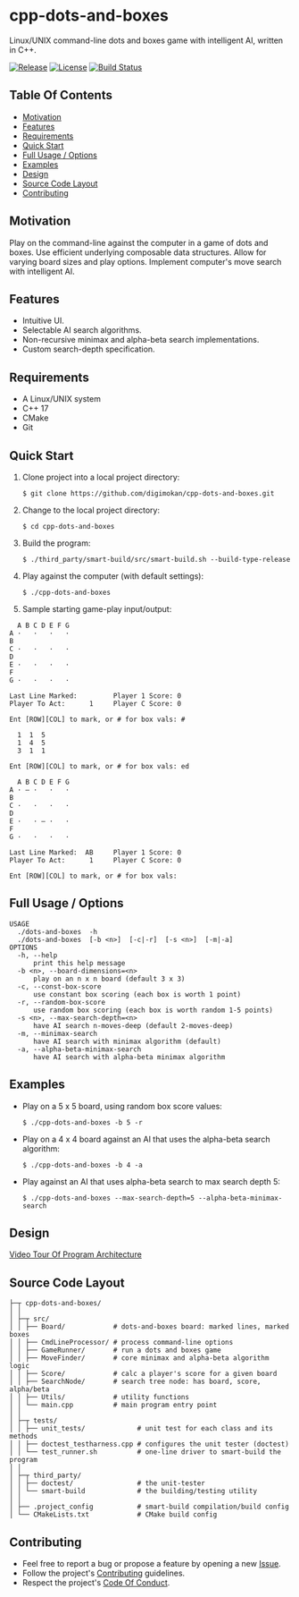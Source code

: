 # cpp-dots-and-boxes

Linux/UNIX command-line dots and boxes game with intelligent AI, written in C++.

[![Release](https://img.shields.io/github/release/digimokan/cpp-dots-and-boxes.svg?label=release)](https://github.com/digimokan/cpp-dots-and-boxes/releases/latest "Latest Release Notes")
[![License](https://img.shields.io/badge/license-MIT-blue.svg?label=license)](LICENSE.txt "Project License")
[![Build Status](https://img.shields.io/travis/com/digimokan/cpp-dots-and-boxes/master.svg?label=linux+build)](https://travis-ci.com/digimokan/cpp-dots-and-boxes "Build And Test Results From Master Branch")

## Table Of Contents

* [Motivation](#motivation)
* [Features](#features)
* [Requirements](#requirements)
* [Quick Start](#quick-start)
* [Full Usage / Options](#full-usage--options)
* [Examples](#examples)
* [Design](#design)
* [Source Code Layout](#source-code-layout)
* [Contributing](#contributing)

## Motivation

Play on the command-line against the computer in a game of dots and boxes. Use
efficient underlying composable data structures. Allow for varying board sizes
and play options. Implement computer's move search with intelligent AI.

## Features

* Intuitive UI.
* Selectable AI search algorithms.
* Non-recursive minimax and alpha-beta search implementations.
* Custom search-depth specification.

## Requirements

* A Linux/UNIX system
* C++ 17
* CMake
* Git

## Quick Start

1. Clone project into a local project directory:

   ```shell
   $ git clone https://github.com/digimokan/cpp-dots-and-boxes.git
   ```

2. Change to the local project directory:

   ```shell
   $ cd cpp-dots-and-boxes
   ```

3. Build the program:

   ```shell
   $ ./third_party/smart-build/src/smart-build.sh --build-type-release
   ```

4. Play against the computer (with default settings):

   ```shell
   $ ./cpp-dots-and-boxes
   ```

5. Sample starting game-play input/output:

  ```
    A B C D E F G
  A ·   ·   ·   ·
  B
  C ·   ·   ·   ·
  D
  E ·   ·   ·   ·
  F
  G ·   ·   ·   ·

  Last Line Marked:         Player 1 Score: 0
  Player To Act:      1     Player C Score: 0

  Ent [ROW][COL] to mark, or # for box vals: #

    1  1  5
    1  4  5
    3  1  1

  Ent [ROW][COL] to mark, or # for box vals: ed

    A B C D E F G
  A · ― ·   ·   ·
  B
  C ·   ·   ·   ·
  D
  E ·   · ― ·   ·
  F
  G ·   ·   ·   ·

  Last Line Marked:  AB     Player 1 Score: 0
  Player To Act:      1     Player C Score: 0

  Ent [ROW][COL] to mark, or # for box vals:
  ```

## Full Usage / Options

```
USAGE
  ./dots-and-boxes  -h
  ./dots-and-boxes  [-b <n>]  [-c|-r]  [-s <n>]  [-m|-a]
OPTIONS
  -h, --help
      print this help message
  -b <n>, --board-dimensions=<n>
      play on an n x n board (default 3 x 3)
  -c, --const-box-score
      use constant box scoring (each box is worth 1 point)
  -r, --random-box-score
      use random box scoring (each box is worth random 1-5 points)
  -s <n>, --max-search-depth=<n>
      have AI search n-moves-deep (default 2-moves-deep)
  -m, --minimax-search
      have AI search with minimax algorithm (default)
  -a, --alpha-beta-minimax-search
      have AI search with alpha-beta minimax algorithm
```

## Examples

* Play on a 5 x 5 board, using random box score values:

   ```shell
   $ ./cpp-dots-and-boxes -b 5 -r
   ```

* Play on a 4 x 4 board against an AI that uses the alpha-beta search algorithm:

   ```shell
   $ ./cpp-dots-and-boxes -b 4 -a
   ```

* Play against an AI that uses alpha-beta search to max search depth 5:

   ```shell
   $ ./cpp-dots-and-boxes --max-search-depth=5 --alpha-beta-minimax-search
   ```

## Design

[Video Tour Of Program Architecture](https://youtu.be/MnQp4u84Ecc)

## Source Code Layout

```
├─┬ cpp-dots-and-boxes/
│ │
│ ├─┬ src/
│ │ ├── Board/            # dots-and-boxes board: marked lines, marked boxes
│ │ ├── CmdLineProcessor/ # process command-line options
│ │ ├── GameRunner/       # run a dots and boxes game
│ │ ├── MoveFinder/       # core minimax and alpha-beta algorithm logic
│ │ ├── Score/            # calc a player's score for a given board
│ │ ├── SearchNode/       # search tree node: has board, score, alpha/beta
│ │ ├── Utils/            # utility functions
│ │ └── main.cpp          # main program entry point
│ │
│ ├─┬ tests/
│ │ ├── unit_tests/             # unit test for each class and its methods
│ │ ├── doctest_testharness.cpp # configures the unit tester (doctest)
│ │ └── test_runner.sh          # one-line driver to smart-build the program
│ │
│ ├─┬ third_party/
│ │ ├── doctest/                # the unit-tester
│ │ └── smart-build             # the building/testing utility
│ │
│ ├── .project_config           # smart-build compilation/build config
│ └── CMakeLists.txt            # CMake build config
```

## Contributing

* Feel free to report a bug or propose a feature by opening a new
  [Issue](https://github.com/digimokan/cpp-dots-and-boxes/issues).
* Follow the project's [Contributing](CONTRIBUTING.md) guidelines.
* Respect the project's [Code Of Conduct](CODE_OF_CONDUCT.md).

